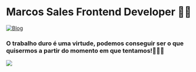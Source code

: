 # Marcos Sales Frontend Developer ✌🏿

[![Blog](https://img.shields.io/badge/LinkedIn-0077B5?style=for-the-badge&logo=linkedin&logoColor=white)](https://www.linkedin.com/in/devmarcossales/)

### O trabalho duro é uma virtude, podemos conseguir ser o que quisermos a partir do momento em que tentamos!👨🏾‍💻  

<p> 
  <a href="https://skillicons.dev">
    <img src="https://skillicons.dev/icons?i=js,react,typescript,nextjs,angular,docker" />
  </a>
</p>


